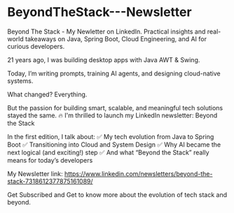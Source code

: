 # BeyondTheStack---Newsletter
Beyond The Stack - My Newletter on LinkedIn. Practical insights and real-world takeaways on Java, Spring Boot, Cloud Engineering, and AI for curious developers.

21 years ago, I was building desktop apps with Java AWT & Swing.

Today, I’m writing prompts, training AI agents, and designing cloud-native systems.

What changed? Everything.

But the passion for building smart, scalable, and meaningful tech solutions stayed the same.
🔥 I'm thrilled to launch my LinkedIn newsletter: Beyond the Stack

 In the first edition, I talk about: 
 ✅ My tech evolution from Java to Spring Boot
 ✅ Transitioning into Cloud and System Design
 ✅ Why AI became the next logical (and exciting!) step
 ✅ And what “Beyond the Stack” really means for today’s developers
 
My Newsletter link:
https://www.linkedin.com/newsletters/beyond-the-stack-7318612377875161089/

Get Subscribed and Get to know more about the evolution of tech stack and beyond.
